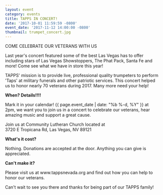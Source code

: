 ```yaml
---
layout: event
category: events
title: TAPPS IN CONCERT!
date: '2017-10-01 11:59:59 -0800'
event_date: '2017-11-12 14:00:00 -0800'
thumbnail: trumpet_concert.jpg
---
```

<p>COME CELEBRATE OUR VETERANS WITH US</p>

<p>Last year's concert featured some of the best Las Vegas has to offer including stars of Las Vegas Showstoppers, The Phat Pack, Santa Fe and more! Come see what we have in store this year!</p>

<p>TAPPS' mission is to provide live, professional quality trumpeters to perform 'Taps' at military funerals and other patriotic services. This concert helped us to honor nearly 70 veterans during 2017. Many more need your help!</p>

<strong>When?  Details!!!!</strong>

<p>Mark it in your calendar!  {{ page.event_date | date: "%b %-d, %Y" }} at 2pm, we want you to join us in a concert to celebrate our veterans, hear amazing music and support a great cause.</p>

<p>Join us at Community Lutheran Church located at<br>
3720 E Tropicana Rd, Las Vegas, NV 89121</p>

<strong>What's it cost?</strong>

<p>Nothing.  Donations are accepted at the door.  Anything you can give is appreciated.</p>

<strong>Can't make it?</strong>

<p>Please visit us at www.tappsnevada.org and find out how you can help to honor our veterans.</p>

<p>Can't wait to see you there and thanks for being part of our TAPPS family!</p>

